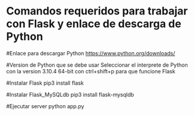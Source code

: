 # Comandos requeridos para trabajar con Flask y enlace de descarga de Python
#Enlace para descargar Python
https://www.python.org/downloads/

#Version de Python que se debe usar
Seleccionar el interprete de Python con la version 3.10.4 64-bit con ctrl+shift+p para que funcione Flask

#Instalar Flask
pip3 install flask

#Instalar Flask_MySQLdb
pip3 install flask-mysqldb

#Ejecutar server
python app.py